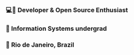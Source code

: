### :computer::penguin: Developer & Open Source Enthusiast

### :telescope: Information Systems undergrad

### :round_pushpin: Rio de Janeiro, Brazil
